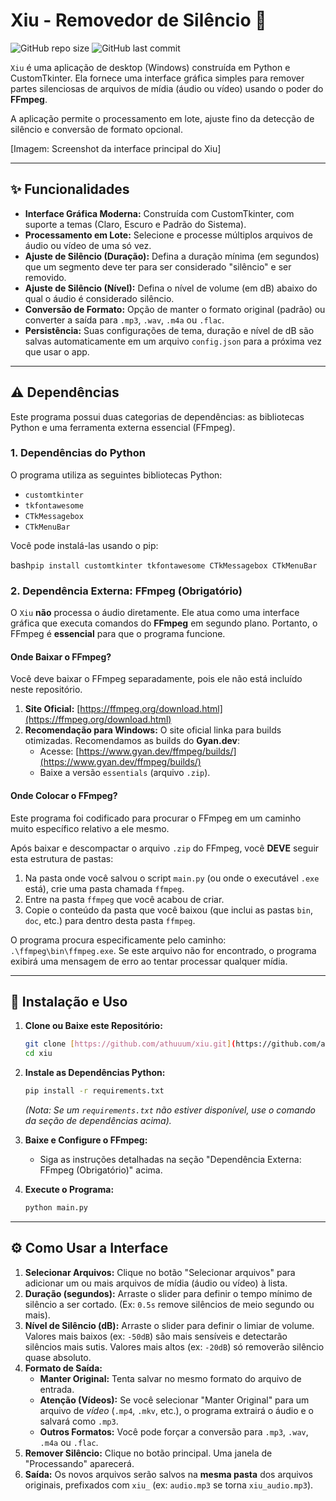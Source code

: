 # Xiu - Removedor de Silêncio 🤫

![GitHub repo size](https://img.shields.io/github/repo-size/athuuum/xiu?style=flat-square)
![GitHub last commit](https://img.shields.io/github/last-commit/athuuum/xiu?style=flat-square)

`Xiu` é uma aplicação de desktop (Windows) construída em Python e CustomTkinter. Ela fornece uma interface gráfica simples para remover partes silenciosas de arquivos de mídia (áudio ou vídeo) usando o poder do **FFmpeg**.

A aplicação permite o processamento em lote, ajuste fino da detecção de silêncio e conversão de formato opcional.

[Imagem: Screenshot da interface principal do Xiu]

---

## ✨ Funcionalidades

* **Interface Gráfica Moderna:** Construída com CustomTkinter, com suporte a temas (Claro, Escuro e Padrão do Sistema).
* **Processamento em Lote:** Selecione e processe múltiplos arquivos de áudio ou vídeo de uma só vez.
* **Ajuste de Silêncio (Duração):** Defina a duração mínima (em segundos) que um segmento deve ter para ser considerado "silêncio" e ser removido.
* **Ajuste de Silêncio (Nível):** Defina o nível de volume (em dB) abaixo do qual o áudio é considerado silêncio.
* **Conversão de Formato:** Opção de manter o formato original (padrão) ou converter a saída para `.mp3`, `.wav`, `.m4a` ou `.flac`.
* **Persistência:** Suas configurações de tema, duração e nível de dB são salvas automaticamente em um arquivo `config.json` para a próxima vez que usar o app.

---

## ⚠️ Dependências

Este programa possui duas categorias de dependências: as bibliotecas Python e uma ferramenta externa essencial (FFmpeg).

### 1. Dependências do Python

O programa utiliza as seguintes bibliotecas Python:

* `customtkinter`
* `tkfontawesome`
* `CTkMessagebox`
* `CTkMenuBar`

Você pode instalá-las usando o pip:

bash`
pip install customtkinter tkfontawesome CTkMessagebox CTkMenuBar `

### 2. Dependência Externa: FFmpeg (Obrigatório)

O `Xiu` **não** processa o áudio diretamente. Ele atua como uma interface gráfica que executa comandos do **FFmpeg** em segundo plano. Portanto, o FFmpeg é **essencial** para que o programa funcione.

#### Onde Baixar o FFmpeg?

Você deve baixar o FFmpeg separadamente, pois ele não está incluído neste repositório.

1.  **Site Oficial:** [https://ffmpeg.org/download.html](https://ffmpeg.org/download.html)
2.  **Recomendação para Windows:** O site oficial linka para builds otimizadas. Recomendamos as builds do **Gyan.dev**:
    * Acesse: [https://www.gyan.dev/ffmpeg/builds/](https://www.gyan.dev/ffmpeg/builds/)
    * Baixe a versão `essentials` (arquivo `.zip`).

#### Onde Colocar o FFmpeg?

Este programa foi codificado para procurar o FFmpeg em um caminho muito específico relativo a ele mesmo.

Após baixar e descompactar o arquivo `.zip` do FFmpeg, você **DEVE** seguir esta estrutura de pastas:

1.  Na pasta onde você salvou o script `main.py` (ou onde o executável `.exe` está), crie uma pasta chamada `ffmpeg`.
2.  Entre na pasta `ffmpeg` que você acabou de criar.
3.  Copie o conteúdo da pasta que você baixou (que inclui as pastas `bin`, `doc`, etc.) para dentro desta pasta `ffmpeg`.

O programa procura especificamente pelo caminho: `.\ffmpeg\bin\ffmpeg.exe`. Se este arquivo não for encontrado, o programa exibirá uma mensagem de erro ao tentar processar qualquer mídia.

---

## 🚀 Instalação e Uso

1.  **Clone ou Baixe este Repositório:**
    ```bash
    git clone [https://github.com/athuuum/xiu.git](https://github.com/athuuum/xiu.git)
    cd xiu
    ```

2.  **Instale as Dependências Python:**
    ```bash
    pip install -r requirements.txt 
    ```
    *(Nota: Se um `requirements.txt` não estiver disponível, use o comando da seção de dependências acima).*

3.  **Baixe e Configure o FFmpeg:**
    * Siga as instruções detalhadas na seção "Dependência Externa: FFmpeg (Obrigatório)" acima.

4.  **Execute o Programa:**
    ```bash
    python main.py
    ```

---

## ⚙️ Como Usar a Interface

1.  **Selecionar Arquivos:** Clique no botão "Selecionar arquivos" para adicionar um ou mais arquivos de mídia (áudio ou vídeo) à lista.
2.  **Duração (segundos):** Arraste o slider para definir o tempo mínimo de silêncio a ser cortado. (Ex: `0.5s` remove silêncios de meio segundo ou mais).
3.  **Nível de Silêncio (dB):** Arraste o slider para definir o limiar de volume. Valores mais baixos (ex: `-50dB`) são mais sensíveis e detectarão silêncios mais sutis. Valores mais altos (ex: `-20dB`) só removerão silêncio quase absoluto.
4.  **Formato de Saída:**
    * **Manter Original:** Tenta salvar no mesmo formato do arquivo de entrada.
    * **Atenção (Vídeos):** Se você selecionar "Manter Original" para um arquivo de *vídeo* (`.mp4`, `.mkv`, etc.), o programa extrairá o áudio e o salvará como `.mp3`.
    * **Outros Formatos:** Você pode forçar a conversão para `.mp3`, `.wav`, `.m4a` ou `.flac`.
5.  **Remover Silêncio:** Clique no botão principal. Uma janela de "Processando" aparecerá.
6.  **Saída:** Os novos arquivos serão salvos na **mesma pasta** dos arquivos originais, prefixados com `xiu_` (ex: `audio.mp3` se torna `xiu_audio.mp3`).



